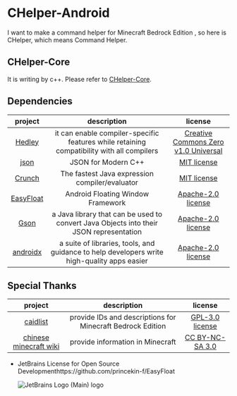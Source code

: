 # CHelper-Android

I want to make a command helper for Minecraft Bedrock Edition , so here is CHelper, which means
Command Helper.

## CHelper-Core

It is writing by c++. Please refer to [CHelper-Core](https://github.com/Yancey2023/CHelper-Core).

## Dependencies

|                        project                        |                                         description                                         |                                           license                                            |
|:-----------------------------------------------------:|:-------------------------------------------------------------------------------------------:|:--------------------------------------------------------------------------------------------:|
|      [Hedley](https://github.com/nemequ/hedley)       |  it can enable compiler-specific features while retaining compatibility with all compilers  | [Creative Commons Zero v1.0 Universal](https://github.com/nemequ/hedley/blob/master/COPYING) |
|       [json](https://github.com/nlohmann/json)        |                                     JSON for Modern C++                                     |           [MIT license](https://github.com/nlohmann/json/blob/develop/LICENSE.MIT)           |
|      [Crunch](https://github.com/boxbeam/Crunch)      |                       The fastest Java expression compiler/evaluator                        |             [MIT license](https://github.com/boxbeam/Crunch/blob/master/LICENSE)             |
| [EasyFloat]() |                              Android Floating Window Framework                              |      [Apache-2.0 license](https://github.com/princekin-f/EasyFloat/blob/master/LICENSE)      |
|        [Gson](https://github.com/google/gson)         |   a Java library that can be used to convert Java Objects into their JSON representation    |            [Apache-2.0 license](https://github.com/google/gson/blob/main/LICENSE)            |
|   [androidx](https://github.com/androidx/androidx)    | a suite of libraries, tools, and guidance to help developers write high-quality apps easier |  [Apache-2.0 license](https://github.com/androidx/androidx/blob/androidx-main/LICENSE.txt)   |

## Special Thanks

|                       project                       |                        description                         |                                      license                                      |
|:---------------------------------------------------:|:----------------------------------------------------------:|:---------------------------------------------------------------------------------:|
|  [caidlist](https://github.com/XeroAlpha/caidlist)  | provide IDs and descriptions for Minecraft Bedrock Edition |   [GPL-3.0 license](https://github.com/XeroAlpha/caidlist/blob/master/LICENSE)    |
| [chinese minecraft wiki](https://zh.minecraft.wiki) |              provide information in Minecraft              | [CC BY-NC-SA 3.0](https://creativecommons.org/licenses/by-nc-sa/3.0/deed.zh-hans) |

- JetBrains License for Open Source Developmenthttps://github.com/princekin-f/EasyFloat

  ![JetBrains Logo (Main) logo](https://resources.jetbrains.com/storage/products/company/brand/logos/jb_beam.svg)

